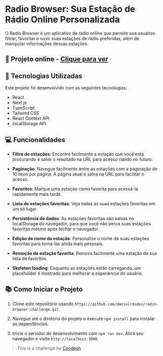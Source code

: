 
# Radio Browser: Sua Estação de Rádio Online Personalizada

O Radio Browser é um aplicativo de rádio online que permite aos usuários filtrar, favoritar e ouvir suas estações de rádio preferidas, além de manipular informações dessas estações.

## 🔗 Projeto online - [Clique para ver](https://radio-browser-challenge.vercel.app/)

## 🚀 Tecnologias Utilizadas

Este projeto foi desenvolvido com as seguintes tecnologias:

- React
- Next.js
- TypeScript
- Tailwind CSS
- React Context API
- localStorage API

## 💻 Funcionalidades

- **Filtro de estações**: Encontre facilmente a estação que você está procurando e salve o resultado na URL para acesso rápido no futuro.

- **Paginação**: Navegue facilmente entre as estações com a paginação de 10 itens por página. A página atual é salva na URL para facilitar o acesso.

- **Favoritos**: Marque uma estação como favorita para acessá-la rapidamente mais tarde.

- **Lista de estações favoritas**: Veja todas as suas estações favoritas em um só lugar.

- **Persistência de dados**: As estações favoritas são salvas no localStorage do navegador, para que você não perca suas estações favoritas mesmo após fechar o navegador.

- **Edição de nome da estação**: Personalize o nome de suas estações favoritas para torná-las ainda mais pessoais.

- **Remoção de estação favorita**: Remova facilmente uma estação de sua lista de favoritos.

- **Skeleton loading**: Enquanto as estações estão carregando, um placeholder é mostrado para melhorar a experiência do usuário.

## 📚 Como Iniciar o Projeto

1. Clone este repositório usando `https://github.com/danielrdsdev/radio-browser-challenge.git`.

2. Navegue até o diretório do projeto e execute `npm install` para instalar as dependências.

3. Inicie o servidor de desenvolvimento com `npm run dev`.
Abra seu navegador e visite `http://localhost:3000`.

> This is a challenge by [Coodesh](https://coodesh.com/)
